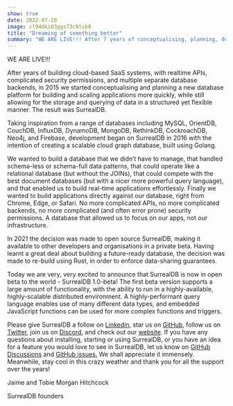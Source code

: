 ```yaml
---
show: true
date: 2022-07-20
image: cl94dki03ggs73c8tsb0
title: "Dreaming of something better"
summary: "WE ARE LIVE!!! After 7 years of conceptualising, planning, designing and developing, our #opensource scalable cloud graph database SurrealDB is now in open beta to the world!"
---
```


WE ARE LIVE!!!

After years of building cloud-based SaaS systems, with realtime APIs, complicated security permissions, and multiple separate database backends, in 2015 we started conceptualising and planning a new database platform for building and scaling applications more quickly, while still allowing for the storage and querying of data in a structured yet flexible manner. The result was SurrealDB.

Taking inspiration from a range of databases including MySQL, OrientDB, CouchDB, InfluxDB, DynamoDB, MongoDB, RethinkDB, CockroachDB, Neo4j, and Firebase, development began on SurrealDB in 2016 with the intention of creating a scalable cloud graph database, built using Golang.

We wanted to build a database that we didn’t have to manage, that handled schema-less or schema-full data patterns, that could operate like a relational database (but without the JOINs), that could compete with the best document databases (but with a nicer more powerful query language), and that enabled us to build real-time applications effortlessly. Finally we wanted to build applications directly against our database, right from Chrome, Edge, or Safari. No more complicated APIs, no more complicated backends, no more complicated (and often error prone) security permissions. A database that allowed us to focus on our apps, not our infrastructure.

In 2021 the decision was made to open source SurrealDB, making it available to other developers and organisations in a private beta. Having learnt a great deal about building a future-ready database, the decision was made to re-build using Rust, in order to enforce data-sharing guarantees.

Today we are very, very excited to announce that SurrealDB is now in open beta to the world - SurrealDB 1.0-beta! The first beta version supports a large amount of functionality, with the ability to run in a highly-available, highly-scalable distributed environment. A highly-performant query language enables use of many different data types, and embedded JavaScript functions can be used for more complex functions and triggers.

Please give SurrealDB a follow on [Linkedin](https://www.linkedin.com/company/surrealdb/), star us on [GitHub](https://github.com/surrealdb/surrealdb), follow us on [Twitter](https://twitter.com/SurrealDB), join us on [Discord](https://surrealdb.com/discord), and check out our [website](https://surrealdb.com/). If you have any questions about installing, starting or using SurrealDB, or you have an idea for a feature you would love to see in SurrealDB, let us know on [GitHub Discussions](https://github.com/surrealdb/surrealdb/discussions) and [GitHub issues.](https://github.com/surrealdb/surrealdb/issues) We shall appreciate it immensely. Meanwhile, stay cool in this crazy weather and thank you for all the support over the years!

Jaime and Tobie Morgan Hitchcock

SurrealDB founders